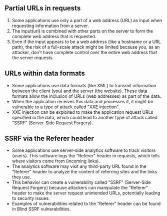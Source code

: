 ## Partial URLs in requests
1. Some applications use only a part of a web address (URL) as input when requesting information from a server.
2. The input(url) is combined with other parts on the server to form the complete web address that is requested.
3. Even if the input appears to be a web address (like a hostname or a URL path), the risk of a full-scale attack might be limited because you, as an attacker, don't have complete control over the entire web address that the server requests.

## URLs within data formats
- Some applications use data formats (like XML) to transmit information between the client (you) and the server (the website). These data formats allow the inclusion of URLs (web addresses) as part of the data.
- When the application receives this data and processes it, it might be vulnerable to a type of attack called "XXE injection".
- XXE injection can be exploited to make the application request URLs specified in the data, which could lead to another type of attack called "SSRF" (Server-Side Request Forgery).

## SSRF via the Referer header
- Some applications use server-side analytics software to track visitors (users). This software logs the "Referer" header in requests, which tells where visitors come from (incoming links).
- The analytics software may visit any third-party URL found in the "Referer" header to analyze the content of referring sites and the links they use. 
- This behavior can create a vulnerability called "SSRF" (Server-Side Request Forgery) because attackers can manipulate the "Referer" header to make the server request unintended URLs, potentially leading to security issues.
- Examples of vulnerabilities related to the "Referer" header can be found in Blind SSRF vulnerabilities.